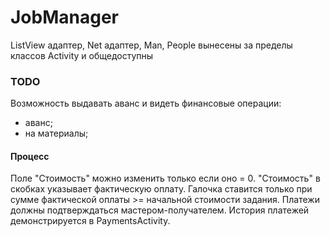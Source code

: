 # JobManager
ListView адаптер, Net адаптер, Man, People вынесены за пределы классов Activity и общедоступны

### TODO
Возможность выдавать аванс и видеть финансовые операции:
- аванс;
- на материалы;

#### Процесс
Поле "Стоимость" можно изменить только если оно = 0.
"Стоимость" в скобках указывает фактическую оплату.
Галочка ставится только при сумме фактической оплаты >= начальной стоимости задания.
Платежи должны подтверждаться мастером-получателем.
История платежей демонстрируется в PaymentsActivity.